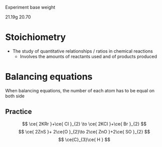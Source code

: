 Experiment 
base weight


21.19g
20.70
# Stoichiometry
- The study of quantitative relationships / ratios in chemical reactions
	- Involves the amounts of reactants used and of products produced
# Balancing equations
When balancing equations, the number of each atom has to be equal on both side
## Practice

$$
\ce{ 2KRr }+\ce{ CI }_{2} \to \ce{ 2KCI }+\ce{ Br }_{2}
$$
$$
\ce{ 2ZnS }+ 2\ce{O }_{2}\to 2\ce{ ZnO }+2\ce{ SO }_{2}
$$
$$
\ce{C}_{3}\ce{ H }
$$